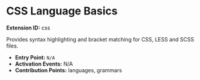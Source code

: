 # CSS Language Basics

**Extension ID:** css

Provides syntax highlighting and bracket matching for CSS, LESS and SCSS files.

* **Entry Point:** `N/A`
* **Activation Events:** N/A
* **Contribution Points:** languages, grammars
